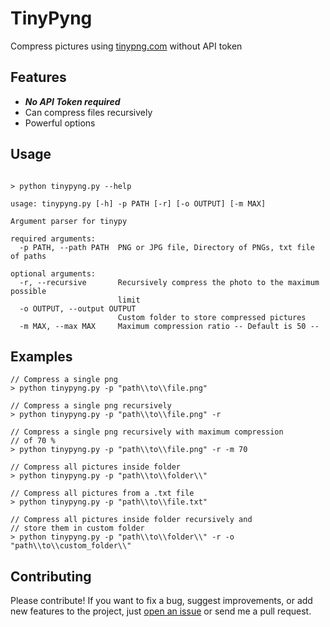 # TinyPyng
Compress pictures using [tinypng.com](https://tinypng.com/) without API token

## Features
- ***No API Token required***
- Can compress files recursively
- Powerful options

## Usage
```console

> python tinypyng.py --help

usage: tinypyng.py [-h] -p PATH [-r] [-o OUTPUT] [-m MAX]

Argument parser for tinypy

required arguments:
  -p PATH, --path PATH  PNG or JPG file, Directory of PNGs, txt file of paths

optional arguments:
  -r, --recursive       Recursively compress the photo to the maximum possible
                        limit
  -o OUTPUT, --output OUTPUT
                        Custom folder to store compressed pictures
  -m MAX, --max MAX     Maximum compression ratio -- Default is 50 --
```

## Examples
```console
// Compress a single png
> python tinypyng.py -p "path\\to\\file.png"

// Compress a single png recursively
> python tinypyng.py -p "path\\to\\file.png" -r

// Compress a single png recursively with maximum compression
// of 70 %
> python tinypyng.py -p "path\\to\\file.png" -r -m 70

// Compress all pictures inside folder
> python tinypyng.py -p "path\\to\\folder\\"

// Compress all pictures from a .txt file
> python tinypyng.py -p "path\\to\\file.txt"

// Compress all pictures inside folder recursively and
// store them in custom folder
> python tinypyng.py -p "path\\to\\folder\\" -r -o "path\\to\\custom_folder\\"
```
## Contributing
Please contribute! If you want to fix a bug, suggest improvements, or add new features to the project, just [open an issue](https://github.com/elmoiv/tinypyng/issues) or send me a pull request.

